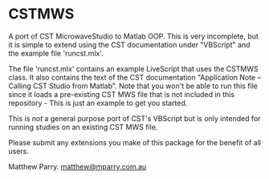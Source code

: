 # CSTMWS

A port of CST MicrowaveStudio to Matlab OOP.  This is very incomplete,
but it is simple to extend using the CST documentation under "VBScript"
and the example file 'runcst.mlx'.

The file 'runcst.mlx' contains an example LiveScript that uses
the CSTMWS class.  It also contains the text of the CST documentation
"Application Note – Calling CST Studio from Matlab".  Note that you
won't be able to run this file since it loads a pre-existing CST MWS
file that is not included in this repository - This is just an example
to get you started.

This is *not* a general purpose port of CST's VBScript but is only
intended for running studies on an existing CST MWS file.

Please submit any extensions you make of this package for the
benefit of all users.

Matthew Parry.
<matthew@mparry.com.au>
